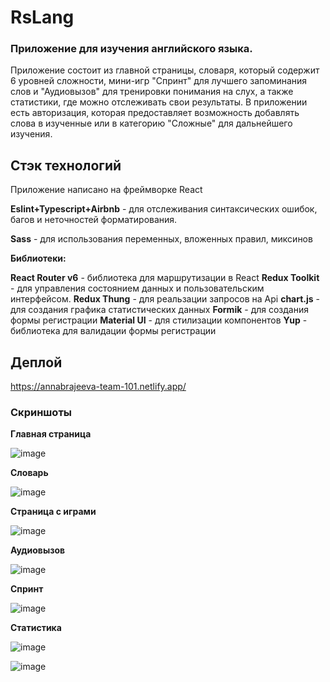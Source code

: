 # RsLang

### Приложение для изучения английского языка.

Приложение состоит из главной страницы, словаря, который содержит 6 уровней сложности, мини-игр "Спринт" для лучшего запоминания слов и "Аудиовызов" для тренировки понимания на слух, а также статистики, где можно отслеживать свои результаты. В приложении есть авторизация, которая предоставляет возможность добавлять слова в изученные или в категорию "Сложные" для дальнейшего изучения. 

## Стэк технологий

Приложение написано на фреймворке React

__Eslint+Typescript+Airbnb__ - для отслеживания синтаксических ошибок, багов и неточностей форматирования.

__Sass__ - для использования переменных, вложенных правил, миксинов


__Библиотеки:__ 

__React Router v6__ - библиотека для маршрутизации в React
__Redux Toolkit__ - для управления состоянием данных и пользовательским интерфейсом.
__Redux Thung__ - для реальзации запросов на Api
__chart.js__ - для создания графика статистических данных
__Formik__ - для создания формы регистрации
__Material UI__ - для стилизации компонентов
__Yup__ - библиотека для валидации формы регистрации

## Деплой

https://annabrajeeva-team-101.netlify.app/


### Скриншоты

__Главная страница__

![image](https://user-images.githubusercontent.com/66987410/190471715-2a2978b7-1375-4288-845d-cb8945842b9f.png)

__Словарь__

![image](https://user-images.githubusercontent.com/66987410/190472106-6b3ae703-8308-4f2f-8382-7679e8649ca5.png)

__Страница с играми__

![image](https://user-images.githubusercontent.com/66987410/190472206-0fd5aa80-8904-4190-9887-20f7d0bb4d7b.png)


__Аудиовызов__

![image](https://user-images.githubusercontent.com/66987410/190472337-32e55fee-a651-46c5-8197-bd24138e231f.png)

__Спринт__

![image](https://user-images.githubusercontent.com/66987410/190472458-c9a25840-888a-4720-bf42-737fcc420987.png)

__Статистика__

![image](https://user-images.githubusercontent.com/66987410/190472816-41d17638-a369-4728-91d7-42ac6979bad5.png)


![image](https://user-images.githubusercontent.com/66987410/190472928-adef9efa-5800-4610-8223-4b34f967346b.png)




